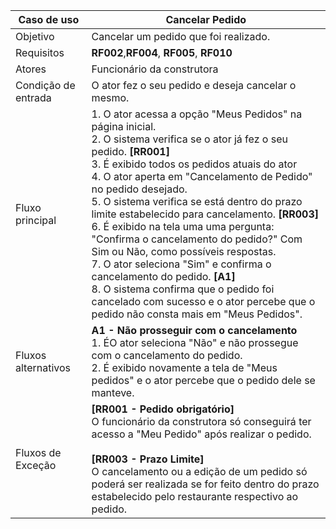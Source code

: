 | Caso de uso         | Cancelar Pedido                                                                                                                                                                                                                                                                                                                                                                                                                                                                                                                                                                                   |
| ------------------- | ------------------------------------------------------------------------------------------------------------------------------------------------------------------------------------------------------------------------------------------------------------------------------------------------------------------------------------------------------------------------------------------------------------------------------------------------------------------------------------------------------------------------------------------------------------------------------------------------- |
| Objetivo            | Cancelar um pedido que foi realizado.                                                                                                                                                                                                                                                                                                                                                                                                                                                                                                                                                             |
| Requisitos          | **RF002**,**RF004**, **RF005**, **RF010**                                                                                                                                                                                                                                                                                                                                                                                                                                                                                                                                                                              |
| Atores              | Funcionário da construtora                                                                                                                                                                                                                                                                                                                                                                                                                                                                                                                                                                        |
| Condição de entrada | O ator fez o seu pedido e deseja cancelar o mesmo.                                                                                                                                                                                                                                                                                                                                                                                                                                                                                                                                                |
| Fluxo principal     | 1. O ator acessa a opção "Meus Pedidos" na página inicial.<br> 2. O sistema verifica se o ator já fez o seu pedido. **[RR001]** <br>3. É exibido todos os pedidos atuais do ator<br> 4. O ator aperta em "Cancelamento de Pedido" no pedido desejado. <br>  5. O sistema verifica se está dentro do prazo limite estabelecido para cancelamento. **[RR003]** <br>6. É exibido na tela uma uma pergunta: "Confirma o cancelamento do pedido?" Com Sim ou Não, como possíveis respostas.<br> 7. O ator seleciona "Sim" e confirma o cancelamento do pedido. **[A1]** <br> 8. O sistema confirma que o pedido foi cancelado com sucesso e o ator percebe que o pedido não consta mais em "Meus Pedidos". |
| Fluxos alternativos | **A1 - Não prosseguir com o cancelamento** <br> 1. ÉO ator seleciona "Não" e não prossegue com o cancelamento do pedido. <br>2. É exibido novamente a tela de "Meus pedidos" e o ator percebe que o pedido dele se manteve.<br>                                                                                                                                                                                                                                                                                                                                    |
| Fluxos de Exceção   | **[RR001 - Pedido obrigatório]** <br> O funcionário da construtora só conseguirá ter acesso a "Meu Pedido" após realizar o pedido.  <br> <br> **[RR003 - Prazo Limite]** <br>  O cancelamento ou a edição de um pedido só poderá ser realizada se for feito dentro do prazo estabelecido pelo restaurante respectivo ao pedido.                                                                                                                                                                                                                                                                                                                          |
